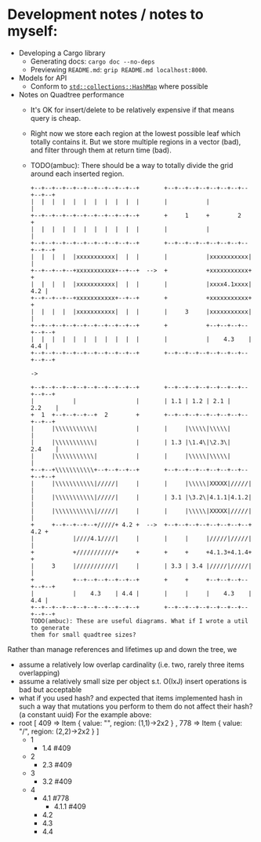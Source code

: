 # Development notes / notes to myself:
 - Developing a Cargo library
   - Generating docs: `cargo doc --no-deps`
   - Previewing `README.md`: `grip README.md localhost:8000`.
 - Models for API
   - Conform to
     [`std::collections::HashMap`](https://doc.rust-lang.org/std/collections/struct.HashMap.html)
     where possible
 - Notes on Quadtree performance
   - It's OK for insert/delete to be relatively expensive if that means query is
     cheap.
   - Right now we store each region at the lowest possible leaf which totally
     contains it. But we store multiple regions in a vector (bad), and filter
     through them at return time (bad).
   - TODO(ambuc): There should be a way to totally divide the grid around each
     inserted region.

     ```
     +--+--+--+--+--+--+--+--+--+--+       +--+--+--+--+--+--+--+--+--+--+
     |  |  |  |  |  |  |  |  |  |  |       |           |                 |
     +--+--+--+--+--+--+--+--+--+--+       +     1     +        2        +
     |  |  |  |  |  |  |  |  |  |  |       |           |                 |
     +--+--+--+--+--+--+--+--+--+--+       +--+--+--+--+--+--+--+--+--+--+
     |  |  |  |  |xxxxxxxxxxx|  |  |       |           |xxxxxxxxxxx|     |
     +--+--+--+--+xxxxxxxxxxx+--+--+  -->  +           +xxxxxxxxxxx+     +
     |  |  |  |  |xxxxxxxxxxx|  |  |       |           |xxxx4.1xxxx| 4.2 |
     +--+--+--+--+xxxxxxxxxxx+--+--+       +           +xxxxxxxxxxx+     +
     |  |  |  |  |xxxxxxxxxxx|  |  |       |     3     |xxxxxxxxxxx|     |
     +--+--+--+--+--+--+--+--+--+--+       +           +--+--+--+--+--+--+
     |  |  |  |  |  |  |  |  |  |  |       |           |    4.3    | 4.4 |
     +--+--+--+--+--+--+--+--+--+--+       +--+--+--+--+--+--+--+--+--+--+

     ->

     +--+--+--+--+--+--+--+--+--+--+       +--+--+--+--+--+--+--+--+--+--+
     |           |                 |       | 1.1 | 1.2 | 2.1 |    2.2    |
     +  1  +--+--+--+--+  2        +       +--+--+--+--+--+--+--+--+--+--+
     |     |\\\\\\\\\\\|           |       |     |\\\\\|\\\\\|           |
     |     |\\\\\\\\\\\|           |       | 1.3 |\1.4\|\2.3\|    2.4    |
     |     |\\\\\\\\\\\|           |       |     |\\\\\|\\\\\|           |
     +--+--+\\\\\\\\\\\+--+--+--+--+       +--+--+--+--+--+--+--+--+--+--+
     |     |\\\\\\\\\\\|/////|     |       |     |\\\\\|XXXXX|/////|     |
     |     |\\\\\\\\\\\|/////|     |       | 3.1 |\3.2\|4.1.1|4.1.2|     |
     |     |\\\\\\\\\\\|/////|     |       |     |\\\\\|XXXXX|/////|     |
     +     +--+--+--+--+/////+ 4.2 +  -->  +--+--+--+--+--+--+--+--+ 4.2 +
     |           |////4.1////|     |       |     |     |/////|/////|     |
     +           +///////////+     +       +     +     +4.1.3+4.1.4+     +
     |     3     |///////////|     |       | 3.3 | 3.4 |/////|/////|     |
     +           +--+--+--+--+--+--+       +     +     +--+--+--+--+--+--+
     |           |    4.3    | 4.4 |       |     |     |    4.3    | 4.4 |
     +--+--+--+--+--+--+--+--+--+--+       +--+--+--+--+--+--+--+--+--+--+
     TODO(ambuc): These are useful diagrams. What if I wrote a util to generate
     them for small quadtree sizes?

     ```

Rather than manage references and lifetimes up and down the tree, we 
 - assume a relatively low overlap cardinality (i.e. two, rarely three items
   overlapping)
 - assume a relatively small size per object s.t. O(IxJ) insert operations is
   bad but acceptable
 - what if you used hash? and expected that items implemented
   hash in such a way that mutations you perform to them do not affect their
   hash? (a constant uuid)
For the example above:
 - root
   [ 409 => Item { value: "\", region: (1,1)->2x2 }
   , 778 => Item { value: "/", region: (2,2)->2x2 }
   ]
   - 1
     * 1.4 #409
   - 2
     * 2.3 #409
   - 3
     * 3.2 #409
   - 4
     * 4.1 #778
       * 4.1.1 #409
     * 4.2
     * 4.3
     * 4.4
